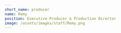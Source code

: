 ```yaml
---
short_name: producer
name: Remy
position: Executive Producer & Production Director
image: /assets/images/staff/Remy.png
---
```

